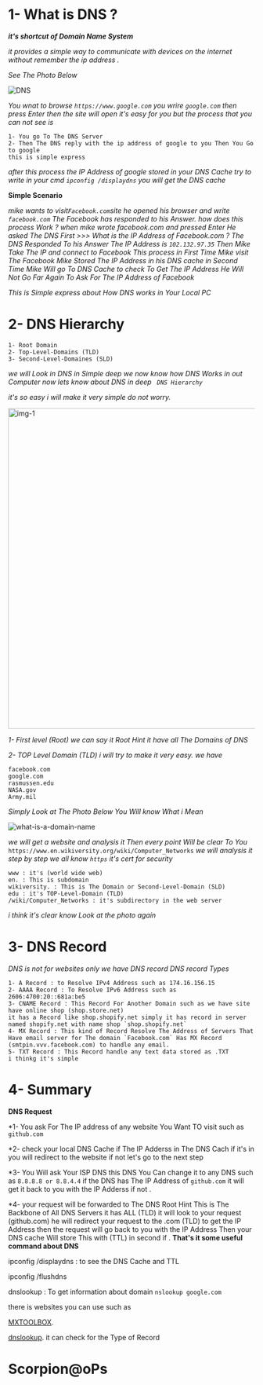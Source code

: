 # 1- What is DNS ?
***it's shortcut of Domain Name System***

*it provides a simple way to communicate with devices on the internet without remember the ip address .*

*See The Photo Below*

![DNS](https://user-images.githubusercontent.com/84593266/138587993-5d4f1790-398d-43a7-a17f-7bc70b362cf3.png)

*You wnat to browse `https://www.google.com` you wrire `google.com` then press Enter then the site will open it's easy for you but the
process that you can not see is*
```
1- You go To The DNS Server 
2- Then The DNS reply with the ip address of google to you Then You Go to google
this is simple express
```

*after this process the IP Address of google stored in your DNS Cache try to write in your cmd `ipconfig /displaydns` you will get the DNS cache*

**Simple Scenario**

*mike wants to visit`Facebook.com`site 
he opened his browser and write `facebook.com`
The Facebook has responded to his Answer.
how does this process Work ?
when mike wrote facebook.com and pressed Enter
He asked The DNS First >>> What is the IP Address of Facebook.com ?
The DNS Responded To his Answer The IP Address is `102.132.97.35` 
Then Mike Take The IP and connect to Facebook
This process in First Time Mike visit The Facebook
Mike Stored The IP Address in his DNS cache 
in Second Time Mike Will go To DNS Cache to check To Get The IP Address He Will Not Go Far Again To Ask For The IP Address of Facebook*

*This is Simple express about How DNS works in Your Local PC*

# 2- DNS Hierarchy 
```
1- Root Domain
2- Top-Level-Domains (TLD)
3- Second-Level-Domaines (SLD)
```
*we will Look in DNS in Simple deep we now know how DNS Works in out Computer now lets know about DNS in deep ` DNS Hierarchy`*

*it's so easy i will make it very simple do not worry.*

<img width="653" alt="img-1" src="https://user-images.githubusercontent.com/84593266/138589849-c1c134f6-ede0-4621-b2fb-b1a44e78a708.png">

*1- First level (Root) we can say it Root Hint it have all The Domains of DNS*

*2- TOP Level Domain (TLD) i will try to make it very easy. we have*
```
facebook.com
google.com
rasmussen.edu
NASA.gov
Army.mil
```
*Simply Look at The Photo Below You Will know What i Mean*

![what-is-a-domain-name](https://user-images.githubusercontent.com/84593266/138590066-5116688d-d0af-4b6b-a383-de10c5c99d4c.png)

*we will get a website and analysis it Then every point Will be clear To You*
`https://www.en.wikiversity.org/wiki/Computer_Networks`
*we will analysis it step by step we all know `https` it's cert for security*
```
www : it's (world wide web)
en. : This is subdomain 
wikiversity. : This is The Domain or Second-Level-Domain (SLD) 
edu : it's TOP-Level-Domain (TLD)
/wiki/Computer_Networks : it's subdirectory in the web server 
```
*i think it's clear know Look at the photo again*

# 3- DNS Record

*DNS is not for websites only we have DNS record DNS record Types*
```
1- A Record : to Resolve IPv4 Address such as 174.16.156.15
2- AAAA Record : To Resolve IPv6 Address such as 2606:4700:20::681a:be5 
3- CNAME Record : This Record For Another Domain such as we have site have online shop (shop.store.net)
it has a Record like shop.shopify.net simply it has record in server named shopify.net with name shop `shop.shopify.net`
4- MX Record : This kind of Record Resolve The Address of Servers That Have email server for The domain `Facebook.com` Has MX Record (smtpin.vvv.facebook.com) to handle any email.
5- TXT Record : This Record handle any text data stored as .TXT 
i thinkg it's simple
```
# 4- Summary

**DNS Request**

*1- You ask For The IP address of any website You Want TO visit such as `github.com`

*2- check your local DNS Cache if The IP Adderss in The DNS Cach if it's in you will redirect to the website if not let's go to the next step 

*3- You Will ask Your ISP DNS this DNS You Can change it to any DNS such as `8.8.8.8 or 8.8.4.4` if the DNS has The IP Address of `github.com` it will get it back to you with the IP Adderss if not . 

*4- your request will be forwarded to The DNS Root Hint This is The Backbone of All DNS Servers it has ALL (TLD) it will look to your request 
(github.com) he will redirect your request to the .com (TLD) to get the IP Address then the request will go back to you with the IP Address Then your DNS cache Will store This with (TTL) in second if .
**That's it some useful command about DNS** 

ipconfig /displaydns : to see the DNS Cache and TTL

ipconfig /flushdns

dnslookup : To get information about domain `nslookup google.com`

there is websites you can use such as 

[MXTOOLBOX](https://mxtoolbox.com/).

[dnslookup](https://dnslookup.online/). it can check for the Type of Record

# Scorpion@oPs




